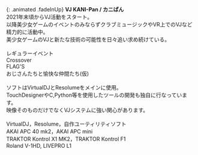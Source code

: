 {: .animated .fadeInUp}
**VJ KANI-Pan / カニぱん**  
2021年末頃からVJ活動をスタート。  
以降美少女ゲームのイベントのみならずクラブミュージックやVR上でのVJなど精力的に活動中。  
美少女ゲームのVJと新たな技術の可能性を日々追い求め続けている。  
<br/>
レギュラーイベント  
Crossover  
FLAG'S  
おじさんたちと愉快な仲間たち(仮)  
<br/>
ソフトはVirtualDJとResolumeをメインに使用。  
TouchDesignerやC,Python等を使用したツールの開発も独自に行なっています。  
映像そのものだけでなくVJシステムに強い関心があります。  
<br/>
VirtualDJ，Resolume，自作ユーティリティソフト  
AKAI APC 40 mk2，AKAI APC mini  
TRAKTOR Kontrol X1 MK2，TRAKTOR Kontrol F1  
Roland V-1HD, LIVEPRO L1  